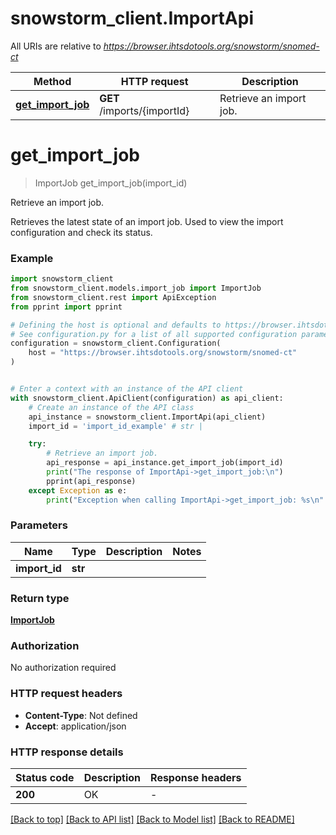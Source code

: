 # snowstorm_client.ImportApi

All URIs are relative to *https://browser.ihtsdotools.org/snowstorm/snomed-ct*

Method | HTTP request | Description
------------- | ------------- | -------------
[**get_import_job**](ImportApi.md#get_import_job) | **GET** /imports/{importId} | Retrieve an import job.


# **get_import_job**
> ImportJob get_import_job(import_id)

Retrieve an import job.

Retrieves the latest state of an import job. Used to view the import configuration and check its status.

### Example


```python
import snowstorm_client
from snowstorm_client.models.import_job import ImportJob
from snowstorm_client.rest import ApiException
from pprint import pprint

# Defining the host is optional and defaults to https://browser.ihtsdotools.org/snowstorm/snomed-ct
# See configuration.py for a list of all supported configuration parameters.
configuration = snowstorm_client.Configuration(
    host = "https://browser.ihtsdotools.org/snowstorm/snomed-ct"
)


# Enter a context with an instance of the API client
with snowstorm_client.ApiClient(configuration) as api_client:
    # Create an instance of the API class
    api_instance = snowstorm_client.ImportApi(api_client)
    import_id = 'import_id_example' # str | 

    try:
        # Retrieve an import job.
        api_response = api_instance.get_import_job(import_id)
        print("The response of ImportApi->get_import_job:\n")
        pprint(api_response)
    except Exception as e:
        print("Exception when calling ImportApi->get_import_job: %s\n" % e)
```



### Parameters


Name | Type | Description  | Notes
------------- | ------------- | ------------- | -------------
 **import_id** | **str**|  | 

### Return type

[**ImportJob**](ImportJob.md)

### Authorization

No authorization required

### HTTP request headers

 - **Content-Type**: Not defined
 - **Accept**: application/json

### HTTP response details

| Status code | Description | Response headers |
|-------------|-------------|------------------|
**200** | OK |  -  |

[[Back to top]](#) [[Back to API list]](../README.md#documentation-for-api-endpoints) [[Back to Model list]](../README.md#documentation-for-models) [[Back to README]](../README.md)

